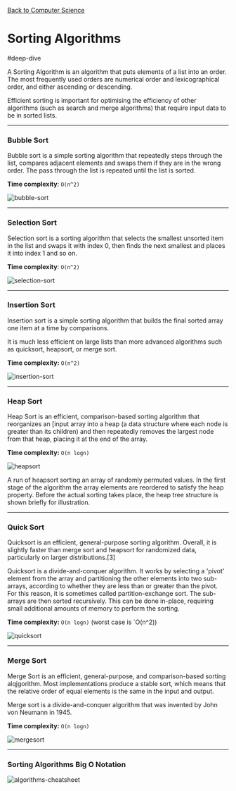 [Back to Computer Science](computer-science.md)

# Sorting Algorithms

#deep-dive

A Sorting Algorithm is an algorithm that puts elements of a list into an order. The most frequently used orders are numerical order and lexicographical order, and either ascending or descending. 

Efficient sorting is important for optimising the efficiency of other algorithms (such as search and merge algorithms) that require input data to be in sorted lists. 

---
### Bubble Sort

Bubble sort is a simple sorting algorithm that repeatedly steps through the list, compares adjacent elements and swaps them if they are in the wrong order. The pass through the list is repeated until the list is sorted.

**Time complexity**: `O(n^2)`

![bubble-sort](bubble-sort.gif)

---
### Selection Sort

Selection sort is a sorting algorithm that selects the smallest unsorted item in the list and swaps it with index 0, then finds the next smallest and places it into index 1 and so on.

**Time complexity**: `O(n^2)`

![selection-sort](selection-sort.gif)

---
### Insertion Sort

Insertion sort is a simple sorting algorithm that builds the final sorted array one item at a time by comparisons. 

It is much less efficient on large lists than more advanced algorithms such as quicksort, heapsort, or merge sort.

**Time complexity:** `O(n^2)`

![insertion-sort](insertion-sort.gif)

---
### Heap Sort

Heap Sort is an efficient, comparison-based sorting algorithm that reorganizes an [input array into a heap (a data structure where each node is greater than its children) and then repeatedly removes the largest node from that heap, placing it at the end of the array.

**Time complexity:** `O(n logn)`

![heapsort](heapsort.gif)

А run of heapsort sorting an array of randomly permuted values. In the first stage of the algorithm the array elements are reordered to satisfy the heap property. Before the actual sorting takes place, the heap tree structure is shown briefly for illustration.

---
### Quick Sort

Quicksort is an efficient, general-purpose sorting algorithm. Overall, it is slightly faster than merge sort and heapsort for randomized data, particularly on larger distributions.[3]

Quicksort is a divide-and-conquer algorithm. It works by selecting a 'pivot' element from the array and partitioning the other elements into two sub-arrays, according to whether they are less than or greater than the pivot. For this reason, it is sometimes called partition-exchange sort. The sub-arrays are then sorted recursively. This can be done in-place, requiring small additional amounts of memory to perform the sorting.

**Time complexity:** `O(n logn)` (worst case is `O(n^2))

![quicksort](quicksort.gif)

---
### Merge Sort

Merge Sort is an efficient, general-purpose, and comparison-based sorting alqjgorithm. Most implementations produce a stable sort, which means that the relative order of equal elements is the same in the input and output. 

Merge sort is a divide-and-conquer algorithm that was invented by John von Neumann in 1945.

**Time complexity:** `O(n logn)`

![mergesort](mergesort.gif)

---
### Sorting Algorithms Big O Notation

![algorithms-cheatsheet](algorithms-cheatsheet.png)
